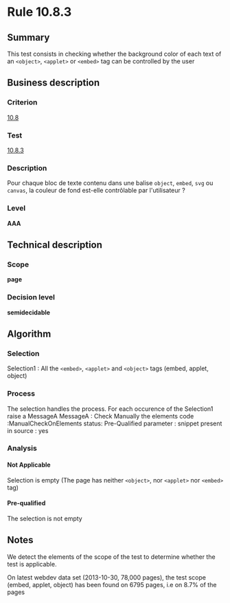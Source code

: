 # Rule 10.8.3
## Summary

This test consists in checking whether the background color of each text
of an `<object>`, `<applet>` or `<embed>` tag can be controlled by the user

## Business description

### Criterion

[10.8](http://references.modernisation.gouv.fr/sites/default/files/RGAA3_RC2-1/referentiel_technique.htm#crit-10-8)

### Test

[10.8.3](http://references.modernisation.gouv.fr/sites/default/files/RGAA3_RC2-1/referentiel_technique.htm#test-10-8-3)

### Description

Pour chaque bloc de texte contenu dans une balise `object`, `embed`, `svg` ou `canvas`, la couleur de fond est-elle contr&ocirc;lable par l'utilisateur ?

### Level

**AAA**

## Technical description

### Scope

**page**

### Decision level

**semidecidable**

## Algorithm

### Selection

Selection1 : All the `<embed>`, `<applet>` and `<object>` tags (embed,
applet, object)

### Process

The selection handles the process. For each occurence of the Selection1
raise a MessageA MessageA : Check Manually the elements code
:ManualCheckOnElements status: Pre-Qualified parameter : snippet present in source
: yes

### Analysis

#### Not Applicable

Selection is empty (The page has neither `<object>`, nor `<applet>` nor
`<embed>` tag)

#### Pre-qualified

The selection is not empty

## Notes

We detect the elements of the scope of the test to determine whether the
test is applicable.

On latest webdev data set (2013-10-30, 78,000 pages), the test scope
(embed, applet, object) has been found on 6795 pages, i.e on 8.7% of the
pages
